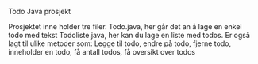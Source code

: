 Todo Java prosjekt

Prosjektet inne holder tre filer.
Todo.java, her går det an å lage en enkel todo med tekst
Todoliste.java, her kan du lage en liste med todos. Er også lagt til ulike metoder som:
Legge til todo, endre på todo, fjerne todo, inneholder en todo, få antall todos, få oversikt over todos
